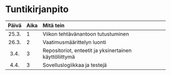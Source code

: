 # Tuntikirjanpito

| Päivä | Aika | Mitä tein |
| :----:|:-----| :-----|
| 25.3. | 1 | Viikon tehtävänantoon tutustuminen |
| 26.3. | 2 | Vaatimusmäärittelyn luonti |
| 3.4. | 3 | Repositoriot, enteetit ja yksinertainen käyttöliittymä |
| 4.4. | 3 | Sovelluslogiikkaa ja testejä |
